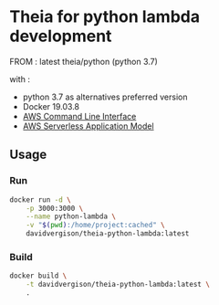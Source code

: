 # Theia for python lambda development

FROM : latest theia/python (python 3.7)

with :
- python 3.7 as alternatives preferred version
- Docker 19.03.8
- [AWS Command Line Interface]
- [AWS Serverless Application Model]

## Usage

### Run
```sh
docker run -d \
    -p 3000:3000 \
    --name python-lambda \
    -v "$(pwd):/home/project:cached" \
    davidvergison/theia-python-lambda:latest
```

### Build
```sh
docker build \
    -t davidvergison/theia-python-lambda:latest \
    .
```

[AWS Serverless Application Model]: https://docs.aws.amazon.com/serverless-application-model/latest/developerguide/what-is-sam.html
[AWS Command Line Interface]: https://aws.amazon.com/cli/
